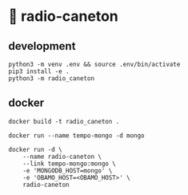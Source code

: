 # :duck: radio-caneton

## development

```shell
python3 -m venv .env && source .env/bin/activate
pip3 install -e .
python3 -m radio_caneton
```

## docker

```shell
docker build -t radio_caneton .

docker run --name tempo-mongo -d mongo

docker run -d \
    --name radio-caneton \
    --link tempo-mongo:mongo \
    -e 'MONGODB_HOST=mongo' \
    -e 'OBAMO_HOST=<OBAMO_HOST>' \
    radio-caneton
```
